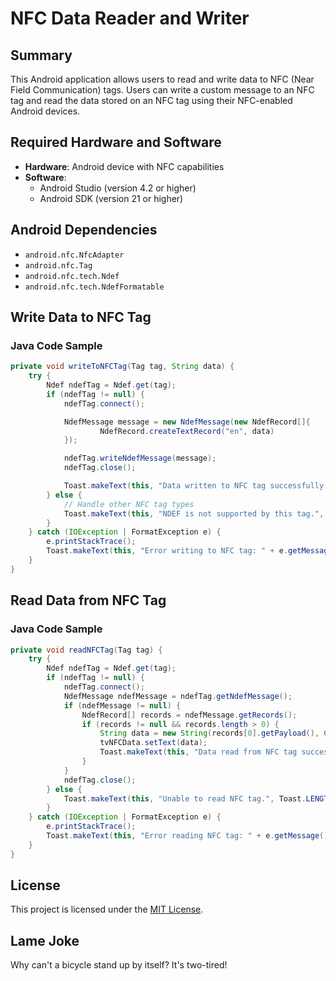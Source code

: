 # NFC Data Reader and Writer

## Summary
This Android application allows users to read and write data to NFC (Near Field Communication) tags. Users can write a custom message to an NFC tag and read the data stored on an NFC tag using their NFC-enabled Android devices.

## Required Hardware and Software
- **Hardware**: Android device with NFC capabilities
- **Software**:
    - Android Studio (version 4.2 or higher)
    - Android SDK (version 21 or higher)

## Android Dependencies
- `android.nfc.NfcAdapter`
- `android.nfc.Tag`
- `android.nfc.tech.Ndef`
- `android.nfc.tech.NdefFormatable`

## Write Data to NFC Tag

### Java Code Sample

```java
private void writeToNFCTag(Tag tag, String data) {
    try {
        Ndef ndefTag = Ndef.get(tag);
        if (ndefTag != null) {
            ndefTag.connect();

            NdefMessage message = new NdefMessage(new NdefRecord[]{
                    NdefRecord.createTextRecord("en", data)
            });

            ndefTag.writeNdefMessage(message);
            ndefTag.close();

            Toast.makeText(this, "Data written to NFC tag successfully.", Toast.LENGTH_SHORT).show();
        } else {
            // Handle other NFC tag types
            Toast.makeText(this, "NDEF is not supported by this tag.", Toast.LENGTH_SHORT).show();
        }
    } catch (IOException | FormatException e) {
        e.printStackTrace();
        Toast.makeText(this, "Error writing to NFC tag: " + e.getMessage(), Toast.LENGTH_SHORT).show();
    }
}
```

## Read Data from NFC Tag

### Java Code Sample

```java
private void readNFCTag(Tag tag) {
    try {
        Ndef ndefTag = Ndef.get(tag);
        if (ndefTag != null) {
            ndefTag.connect();
            NdefMessage ndefMessage = ndefTag.getNdefMessage();
            if (ndefMessage != null) {
                NdefRecord[] records = ndefMessage.getRecords();
                if (records != null && records.length > 0) {
                    String data = new String(records[0].getPayload(), Charset.forName("UTF-8"));
                    tvNFCData.setText(data);
                    Toast.makeText(this, "Data read from NFC tag successfully.", Toast.LENGTH_SHORT).show();
                }
            }
            ndefTag.close();
        } else {
            Toast.makeText(this, "Unable to read NFC tag.", Toast.LENGTH_SHORT).show();
        }
    } catch (IOException | FormatException e) {
        e.printStackTrace();
        Toast.makeText(this, "Error reading NFC tag: " + e.getMessage(), Toast.LENGTH_SHORT).show();
    }
}
```

## License
This project is licensed under the [MIT License](LICENSE).

## Lame Joke
Why can't a bicycle stand up by itself? It's two-tired!